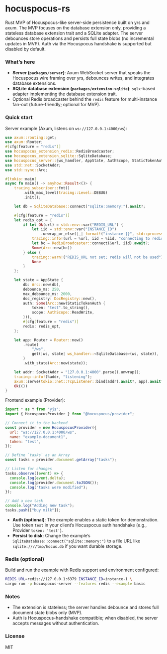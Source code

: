 # hocuspocus-rs

Rust MVP of Hocuspocus-like server-side persistence built on yrs and axum. The MVP focuses on the database extension only, providing a stateless database extension trait and a SQLite adapter. The server debounces store operations and persists full state blobs (no incremental updates in MVP). Auth via the Hocuspocus handshake is supported but disabled by default.

### What’s here

- **Server (`packages/server`)**: Axum WebSocket server that speaks the Hocuspocus wire framing over yrs, debounces writes, and integrates database extensions.
- **SQLite database extension (`packages/extension-sqlite`)**: `sqlx`-based adapter implementing the database extension trait.
- Optional Redis broadcaster behind the `redis` feature for multi-instance fan-out (future-friendly; optional for MVP).

### Quick start

Server example (Axum, listens on `ws://127.0.0.1:4000/ws`):

```rust
use axum::routing::get;
use axum::Router;
#[cfg(feature = "redis")]
use hocuspocus_extension_redis::RedisBroadcaster;
use hocuspocus_extension_sqlite::SqliteDatabase;
use hocuspocus_server::{ws_handler, AppState, AuthScope, StaticTokenAuth, DocRegistry};
use std::net::SocketAddr;
use std::sync::Arc;

#[tokio::main]
async fn main() -> anyhow::Result<()> {
    tracing_subscriber::fmt()
        .with_max_level(tracing::Level::DEBUG)
        .init();

    let db = SqliteDatabase::connect("sqlite::memory:").await?;

    #[cfg(feature = "redis")]
    let redis_opt = {
        if let Ok(url) = std::env::var("REDIS_URL") {
            let iid = std::env::var("INSTANCE_ID")
                .unwrap_or_else(|_| format!("instance-{}", std::process::id()));
            tracing::info!(url = %url, iid = %iid, "connecting to redis");
            let bc = RedisBroadcaster::connect(&url, iid).await?;
            Some(Arc::new(bc))
        } else {
            tracing::warn!("REDIS_URL not set; redis will not be used");
            None
        }
    };

    let state = AppState {
        db: Arc::new(db),
        debounce_ms: 250,
        max_debounce_ms: 2000,
        doc_registry: DocRegistry::new(),
        auth: Some(Arc::new(StaticTokenAuth {
            token: "test".to_string(),
            scope: AuthScope::ReadWrite,
        })),
        #[cfg(feature = "redis")]
        redis: redis_opt,
    };

    let app: Router = Router::new()
        .route(
            "/ws",
            get(|ws, state| ws_handler::<SqliteDatabase>(ws, state)),
        )
        .with_state(Arc::new(state));

    let addr: SocketAddr = "127.0.0.1:4000".parse().unwrap();
    tracing::info!(%addr, "listening");
    axum::serve(tokio::net::TcpListener::bind(addr).await?, app).await?;
    Ok(())
}
```

Frontend example (Provider):

```javascript
import * as Y from "yjs";
import { HocuspocusProvider } from "@hocuspocus/provider";

// Connect it to the backend
const provider = new HocuspocusProvider({
  url: "ws://127.0.0.1:4000/ws",
  name: "example-document1",
  token: "test",
});

// Define `tasks` as an Array
const tasks = provider.document.getArray("tasks");

// Listen for changes
tasks.observe((event) => {
  console.log(event.delta);
  console.log(provider.document.toJSON());
  console.log("tasks were modified");
});

// Add a new task
console.log("Adding new task");
tasks.push(["buy milk"]);
```

- **Auth (optional)**: The example enables a static token for demonstration. Use token `test` in your client’s Hocuspocus auth handshake (e.g., Provider `token: 'test'`).
- **Persist to disk**: Change the example’s `SqliteDatabase::connect("sqlite::memory:")` to a file URL like `sqlite:////tmp/hocus.db` if you want durable storage.

### Redis (optional)

Build and run the example with Redis support and environment configured:

```bash
REDIS_URL=redis://127.0.0.1:6379 INSTANCE_ID=instance-1 \
cargo run -p hocuspocus-server --features redis --example basic
```

### Notes

- The extension is stateless; the server handles debounce and stores full document state blobs only (MVP).
- Auth is Hocuspocus-handshake compatible; when disabled, the server accepts messages without authentication.

### License

MIT
